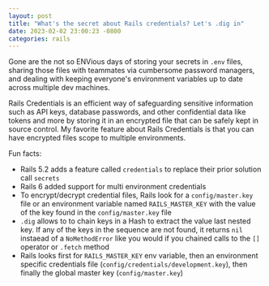 ```yaml
---
layout: post
title: "What's the secret about Rails credentials? Let's .dig in"
date: 2023-02-02 23:00:23 -0800
categories: rails
---
```


Gone are the not so ENVious days of storing your secrets in `.env` files, sharing those files with teammates via cumbersome password managers, and dealing with keeping everyone's environment variables up to date across multiple dev machines.

Rails Credentials is an efficient way of safeguarding sensitive information such as API keys, database passwords, and other confidential data like tokens and more by storing it in an encrypted file that can be safely kept in source control. My favorite feature about Rails Credentials is that you can have encrypted files scope to multiple environments.

Fun facts:

- Rails 5.2 adds a feature called `credentials` to replace their prior solution call `secrets`
- Rails 6 added support for multi environment credentials
- To encrypt/decrypt credential files, Rails look for a `config/master.key` file or an environment variable named `RAILS_MASTER_KEY` with the value of the key found in the `config/master.key` file
- `.dig` allows to to chain keys in a Hash to extract the value last nested key. If any of the keys in the sequence are not found, it returns `nil` instaead of a `NoMethodError` like you would if you chained calls to the `[]` operator or `.fetch` method
- Rails looks first for `RAILS_MASTER_KEY` env variable, then an environment specific credentials file (`config/credentials/development.key`), then finally the global master key (`config/master.key`) 
